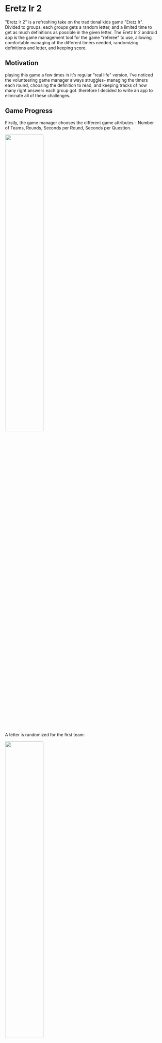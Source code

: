 
# Eretz Ir 2
"Eretz Ir 2" is a refreshing take on the traditional kids game "Eretz Ir".
Divided to groups, each groups gets a random letter, and a limited time to get as much definitions as possible in the given letter.
The Eretz Ir 2 android app is the game management tool for the game "referee" to use, allowing comfortable managing of the different timers needed, randomizing definitions and letter, and keeping score.

## Motivation
playing this game a few times in it's regular "real life" version, I've noticed the volunteering game manager always struggles- managing the timers each round, choosing the definition to read, and keeping tracks of how many right answers each group got.
therefore I decided to write an app to eliminate all of these challenges.

## Game Progress
Firstly, the game manager chooses the different game attributes - Number of Teams, Rounds, Seconds per Round, Seconds per Question.

<img src="https://drive.google.com/uc?export=view&id=1rp2F8QXvQrZRqe3B5LAq7PNVEGwxyVxQ" width="50%">

A letter is randomized for the first team:

<img src="https://drive.google.com/uc?export=view&id=1virJ8ICBXqj-MI5H_WUnabKAUUQpICxv" width="50%">

The round is played, giving the game manager all the needed information, randomizing definitions, and marking right and wrong answers (after each marking a new definition is randomized)

<img src="https://drive.google.com/uc?export=view&id=1Kibtiu7S8NvKhkyKflMc0B6PghhVy0e4" width="50%">

After each turn, all the logged answers are presented to the manager, for changes, if necessary:

<img src="https://drive.google.com/uc?export=view&id=1EFAdQ6pUhl-oWuCbMfh7LTXTBV2RK1Uf" width="50%">

the cycle keeps occuring for each round and round, counting the amount of won rounds for each group, eventually presenting the winning team.

